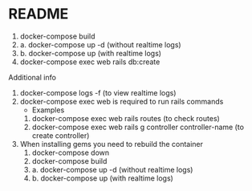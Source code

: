 # README

1. docker-compose build
2. a. docker-compose up -d (without realtime logs) 
2. b. docker-compose up (with realtime logs) 
3. docker-compose exec web rails db:create

Additional info

1. docker-compose logs -f (to view realtime logs)
2. docker-compose exec web is required to run rails commands
   - Examples
    1. docker-compose exec web rails routes (to check routes)
    2. docker-compose exec web rails g controller controller-name (to create controller)
3. When installing gems you need to rebuild the container
    1. docker-compose down
    2. docker-compose build
    3. a. docker-compose up -d (without realtime logs) 
    3. b. docker-compose up (with realtime logs) 